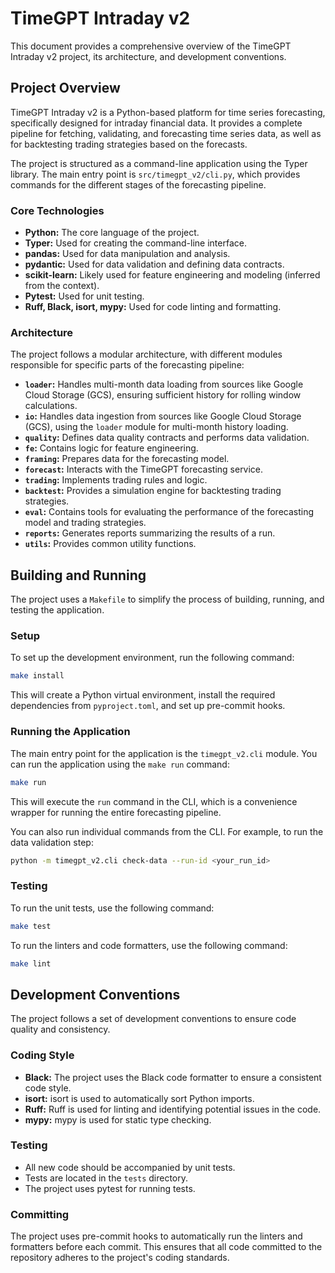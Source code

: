 # TimeGPT Intraday v2

This document provides a comprehensive overview of the TimeGPT Intraday v2 project, its architecture, and development conventions.

## Project Overview

TimeGPT Intraday v2 is a Python-based platform for time series forecasting, specifically designed for intraday financial data. It provides a complete pipeline for fetching, validating, and forecasting time series data, as well as for backtesting trading strategies based on the forecasts.

The project is structured as a command-line application using the Typer library. The main entry point is `src/timegpt_v2/cli.py`, which provides commands for the different stages of the forecasting pipeline.

### Core Technologies

*   **Python:** The core language of the project.
*   **Typer:** Used for creating the command-line interface.
*   **pandas:** Used for data manipulation and analysis.
*   **pydantic:** Used for data validation and defining data contracts.
*   **scikit-learn:** Likely used for feature engineering and modeling (inferred from the context).
*   **Pytest:** Used for unit testing.
*   **Ruff, Black, isort, mypy:** Used for code linting and formatting.

### Architecture

The project follows a modular architecture, with different modules responsible for specific parts of the forecasting pipeline:

*   **`loader`:** Handles multi-month data loading from sources like Google Cloud Storage (GCS), ensuring sufficient history for rolling window calculations.
*   **`io`:** Handles data ingestion from sources like Google Cloud Storage (GCS), using the `loader` module for multi-month history loading.
*   **`quality`:** Defines data quality contracts and performs data validation.
*   **`fe`:** Contains logic for feature engineering.
*   **`framing`:** Prepares data for the forecasting model.
*   **`forecast`:** Interacts with the TimeGPT forecasting service.
*   **`trading`:** Implements trading rules and logic.
*   **`backtest`:** Provides a simulation engine for backtesting trading strategies.
*   **`eval`:** Contains tools for evaluating the performance of the forecasting model and trading strategies.
*   **`reports`:** Generates reports summarizing the results of a run.
*   **`utils`:** Provides common utility functions.

## Building and Running

The project uses a `Makefile` to simplify the process of building, running, and testing the application.

### Setup

To set up the development environment, run the following command:

```bash
make install
```

This will create a Python virtual environment, install the required dependencies from `pyproject.toml`, and set up pre-commit hooks.

### Running the Application

The main entry point for the application is the `timegpt_v2.cli` module. You can run the application using the `make run` command:

```bash
make run
```

This will execute the `run` command in the CLI, which is a convenience wrapper for running the entire forecasting pipeline.

You can also run individual commands from the CLI. For example, to run the data validation step:

```bash
python -m timegpt_v2.cli check-data --run-id <your_run_id>
```

### Testing

To run the unit tests, use the following command:

```bash
make test
```

To run the linters and code formatters, use the following command:

```bash
make lint
```

## Development Conventions

The project follows a set of development conventions to ensure code quality and consistency.

### Coding Style

*   **Black:** The project uses the Black code formatter to ensure a consistent code style.
*   **isort:** isort is used to automatically sort Python imports.
*   **Ruff:** Ruff is used for linting and identifying potential issues in the code.
*   **mypy:** mypy is used for static type checking.

### Testing

*   All new code should be accompanied by unit tests.
*   Tests are located in the `tests` directory.
*   The project uses pytest for running tests.

### Committing

The project uses pre-commit hooks to automatically run the linters and formatters before each commit. This ensures that all code committed to the repository adheres to the project's coding standards.

